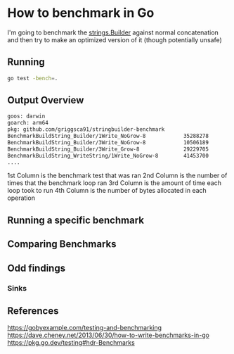 # How to benchmark in Go

I'm going to benchmark the [strings.Builder](https://pkg.go.dev/strings#Builder) against normal concatenation and then try to make an optimized version of it (though potentially unsafe)

## Running

```sh
go test -bench=.
```

## Output Overview

```sh
goos: darwin
goarch: arm64
pkg: github.com/griggsca91/stringbuilder-benchmark
BenchmarkBuildString_Builder/1Write_NoGrow-8            35288278                29.25 ns/op           48 B/op          1 allocs/op
BenchmarkBuildString_Builder/3Write_NoGrow-8            10506189               115.5 ns/op           336 B/op          3 allocs/op
BenchmarkBuildString_Builder/3Write_Grow-8              29229705                42.11 ns/op          112 B/op          1 allocs/op
BenchmarkBuildString_WriteString/1Write_NoGrow-8        41453700                29.38 ns/op           48 B/op          1 allocs/op
....
```

1st Column is the benchmark test that was ran
2nd Column is the number of times that the benchmark loop ran
3rd Column is the amount of time each loop took to run
4th Column is the number of bytes allocated in each operation

## Running a specific benchmark

## Comparing Benchmarks

## Odd findings

### Sinks

## References

<https://gobyexample.com/testing-and-benchmarking>
<https://dave.cheney.net/2013/06/30/how-to-write-benchmarks-in-go>
<https://pkg.go.dev/testing#hdr-Benchmarks>
